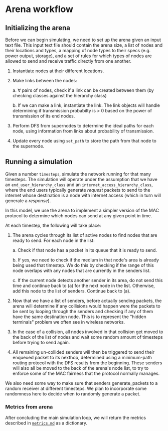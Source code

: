 # Arena workflow

## Initializing the arena

Before we can begin simulating, we need to set up the arena given an input text file. This input text file should contain the arena size, a list of nodes and their locations and types, a mapping of node types to their specs (e.g. power output, storage), and a set of rules for which types of nodes are allowed to send and receive traffic directly from one another.

1. Instantiate nodes at their different locations.
2. Make links between the nodes:

    a. $\forall$ pairs of nodes, check if a link can be created between them (by checking classes against the hierarchy class)

    b. If we can make a link, instantiate the link. The link objects will handle determining if transmission probabilty is > 0 based on the power of transmission of its end nodes.

3. Perform DFS from supernodes to determine the ideal paths for each node, using information from links about probability of transmission.

4. Update every node using `set_path` to store the path from that node to the supernode.

## Running a simulation

Given a number `timesteps`, simulate the network running for that many timesteps. The simulation will operate under the assumption that we have an `end_user_hierarchy_class` and an `internet_access_hierarchy_class`, where the end users typically generate _request_ packets to send to the internet whose destination is a node with internet access (which in turn will generate a _response_).

In this model, we use the arena to implement a simpler version of the MAC protocol to determine which nodes can send at any given point in time.

At each timestep, the following will take place:

1. The arena cycles through its list of active nodes to find nodes that are ready to send. For each node in the list:

    a. Check if that node has a packet in its queue that it is ready to send.

    b. If yes, we need to check if the medium in that node's area is already being used that timestep. We do this by checking if the range of this node overlaps with any nodes that are currently in the senders list. 

    c. If the current node detects another sender in its area, do not send this time and continue back to (a) for the next node in the list. Otherwise, add this node to the list of senders. Continue back to (a).

2. Now that we have a list of senders, before actually sending packets, the arena will determine if any collisions would happen were the packets to be sent by looping through the senders and checking if any of them have the same destination node. This is to represent the "hidden terminals" problem we often see in wireless networks.

3. In the case of a collision, all nodes involved in that collision get moved to the back of the list of nodes and wait some random amount of timesteps before trying to send again.

4. All remaining un-collided senders will then be triggered to send their enqueued packet to its nexthop, determined using a minimum-path routing protocol with the DFS results from the beginning. These senders will also all be moved to the back of the arena's node list, to try to enforce some of the MAC fairness that the protocol normally manages.

We also need some way to make sure that senders generate_packets to a random receiver at different timesteps. We plan to incorporate some randomness here to decide when to randomly generate a packet.

### Metrics from arena

After concluding the main simulation loop, we will return the metrics described in [`metrics.md`](../../docs/metrics.md) as a dictionary.
